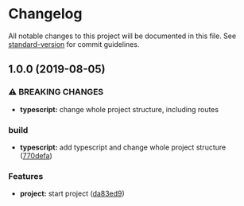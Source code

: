 # Changelog

All notable changes to this project will be documented in this file. See [standard-version](https://github.com/conventional-changelog/standard-version) for commit guidelines.

## 1.0.0 (2019-08-05)


### ⚠ BREAKING CHANGES

* **typescript:** change whole project structure, including routes

### build

* **typescript:** add typescript and change whole project structure ([770defa](https://github.com/thiagobrez/qa-tools-server/commit/770defa))


### Features

* **project:** start project ([da83ed9](https://github.com/thiagobrez/qa-tools-server/commit/da83ed9))

